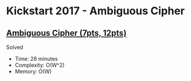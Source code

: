 # Kickstart 2017 - Ambiguous Cipher

## [Ambiguous Cipher (7pts, 12pts)](https://codingcompetitions.withgoogle.com/kickstart/round/0000000000201c98/0000000000201d26)

Solved

* Time: 28 minutes
* Complexity: O(W^2)
* Memory: O(W)

